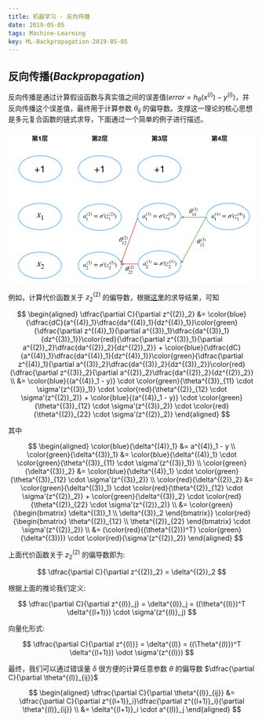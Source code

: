 ```yaml
---
title: 机器学习 - 反向传播
date: 2019-05-05
tags: Machine-Learning
key: ML-Backpropagation-2019-05-05
---
```


## 反向传播(_Backpropagation_)

反向传播是通过计算假设函数与真实值之间的误差值($error = h_\theta(x^{(i)}) - y^{(i)}$)，并反向传播这个误差值，最终用于计算参数 $\theta_{ij}$ 的偏导数。支撑这一理论的核心思想是多元复合函数的链式求导，下面通过一个简单的例子进行描述。

<!--more-->

![backpropagation](/assets/images/machine-learning/backpropagation.png)

例如，计算代价函数关于 $z^{(2)}_2$ 的偏导数，根据[这里](https://iguoli.github.io/2019-05-04/ML-Derivative)的求导结果，可知

$$
\begin{aligned}
    \dfrac{\partial C}{\partial z^{(2)}_2} &= \color{blue}{\dfrac{dC}{a^{(4)}_1}\dfrac{da^{(4)}_1}{dz^{(4)}_1}}\color{green}{\dfrac{\partial z^{(4)}_1}{\partial a^{(3)}_1}\dfrac{da^{(3)}_1}{dz^{(3)}_1}}\color{red}{\dfrac{\partial z^{(3)}_1}{\partial a^{(2)}_2}\dfrac{da^{(2)}_2}{dz^{(2)}_2}} + \color{blue}{\dfrac{dC}{a^{(4)}_1}\dfrac{da^{(4)}_1}{dz^{(4)}_1}}\color{green}{\dfrac{\partial z^{(4)}_1}{\partial a^{(3)}_2}\dfrac{da^{(3)}_2}{dz^{(3)}_2}}\color{red}{\dfrac{\partial z^{(3)}_2}{\partial a^{(2)}_2}\dfrac{da^{(2)}_2}{dz^{(2)}_2}} \\
    &= \color{blue}{(a^{(4)}_1 - y)} \cdot \color{green}{\theta^{(3)}_{11} \cdot \sigma'(z^{(3)}_1)} \cdot \color{red}{\theta^{(2)}_{12} \cdot \sigma'(z^{(2)}_2)} + \color{blue}{(a^{(4)}_1 - y)} \cdot \color{green}{\theta^{(3)}_{12} \cdot \sigma'(z^{(3)}_2)} \cdot \color{red}{\theta^{(2)}_{22} \cdot \sigma'(z^{(2)}_2)}
\end{aligned}
$$

其中

$$
\begin{aligned}
    \color{blue}{\delta^{(4)}_1} &= a^{(4)}_1 - y \\
    \color{green}{\delta^{(3)}_1} &= \color{blue}{\delta^{(4)}_1} \cdot \color{green}{\theta^{(3)}_{11} \cdot \sigma'(z^{(3)}_1)} \\
    \color{green}{\delta^{(3)}_2} &= \color{blue}{\delta^{(4)}_1} \cdot \color{green}{\theta^{(3)}_{12} \cdot \sigma'(z^{(3)}_2)} \\
    \color{red}{\delta^{(2)}_2} &= \color{green}{\delta^{(3)}_1} \cdot \color{red}{\theta^{(2)}_{12} \cdot \sigma'(z^{(2)}_2)} + \color{green}{\delta^{(3)}_2} \cdot \color{red}{\theta^{(2)}_{22} \cdot \sigma'(z^{(2)}_2)} \\
    &=
    \color{green}{\begin{bmatrix}
        \delta^{(3)}_1 \\
        \delta^{(3)}_2
    \end{bmatrix}}
    \color{red}{\begin{bmatrix}
        \theta^{(2)}_{12} \\
        \theta^{(2)}_{22}
    \end{bmatrix}
    \cdot \sigma'(z^{(2)}_2)} \\
    &=
    (\color{red}{(\theta^{(2)})^T} \color{green}{\delta^{(3)})} \cdot \color{red}{\sigma'(z^{(2)}_2)}
\end{aligned}
$$

上面代价函数关于 $z^{(2)}_2$ 的偏导数即为:

$$
\dfrac{\partial C}{\partial z^{(2)}_2} = \delta^{(2)}_2
$$

根据上面的推论我们定义:

$$
\dfrac{\partial C}{\partial z^{(l)}_j} = \delta^{(l)}_j = ((\theta^{(l)})^T \delta^{(l+1)}) \cdot \sigma'(z^{(l)}_j)
$$

向量化形式:

$$
\dfrac{\partial C}{\partial z^{(l)}} = \delta^{(l)} = ((\Theta^{(l)})^T \delta^{(l+1)}) \odot \sigma'(z^{(l)})
$$

最终，我们可以通过错误量 $\delta$ 很方便的计算任意参数 $\theta$ 的偏导数 $\dfrac{\partial C}{\partial \theta^{(l)}_{ij}}$

$$
\begin{aligned}
    \dfrac{\partial C}{\partial \theta^{(l)}_{ij}} &= \dfrac{\partial C}{\partial z^{(l+1)}_i}\dfrac{\partial z^{(l+1)}_i}{\partial \theta^{(l)}_{ij}} \\
    &= \delta^{(l+1)}_i \cdot a^{(l)}_j
\end{aligned}
$$